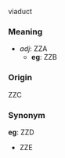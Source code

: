viaduct
### Meaning
+ _adj_: ZZA
    + __eg__: ZZB

### Origin

ZZC

### Synonym

__eg__: ZZD

+ ZZE


